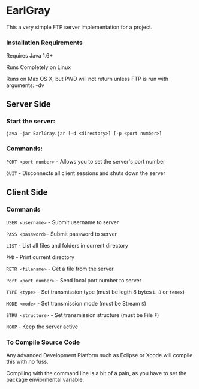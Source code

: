 EarlGray
========

This a very simple FTP server implementation for a project.

### Installation Requirements

Requires Java 1.6+

Runs Completely on Linux

Runs on Max OS X, but PWD will not return unless FTP is run with arguments: -dv

## Server Side

### Start the server:

`java -jar EarlGray.jar [-d <directory>] [-p <port number>]`

### Commands:

`PORT <port number>` - Allows you to set the server's port number

`QUIT` - Disconnects all client sessions and shuts down the server

## Client Side

### Commands

`USER <username>` - Submit username to server

`PASS <password>`- Submit password to server

`LIST` - List all files and folders in current directory

`PWD` - Print current directory

`RETR <filename>` - Get a file from the server

`Port <port number>` - Send local port number to server

`TYPE <type>` - Set transmission type (must be legth 8 bytes `L 8` or `tenex`)

`MODE <mode>` - Set transmission mode (must be Stream `S`)

`STRU <structure>` - Set transmission structure (must be File `F`)

`NOOP` - Keep the server active

### To Compile Source Code

Any advanced Development Platform such as Eclipse or Xcode will compile this with no fuss.

Compiling with the command line is a bit of a pain, as you have to set the package enviormental variable.

